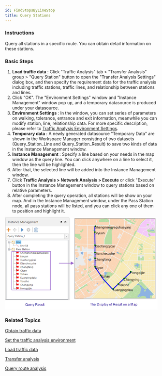 ```yaml
---
id: FindStopsByLineStop
title: Query Stations
---
```

### Instructions

Query all stations in a specific route. You can obtain detail information on
these stations.

### Basic Steps

1. **Load traffic data** : Click "Traffic Analysis" tab > "Transfer Analysis" group > "Query Station" button to open the "Transfer Analysis Settings" dialog box, and then specify the requirement data for the traffic analysis including traffic stations, traffic lines, and relationship between stations and lines. 
2. Click "OK". The "Environment Settings" window and "Instance Management" window pop up, and a temporary datasource is produced under your datasource. 
3. **Environment Settings** : In the window, you can set series of parameters on walking, tolerance, entrance and exit information, meanwhile you can modify station, line, relationship data. For more specific description, please refer to [Traffic Analysis Environment Settings](TrafficEnvirSet).
4. **Temporary data** : A newly generated datasource "Temporary Data" are shown in the Workspace Manager consisting of two datasets (Query_Station_Line and Query_Station_Result) to save two kinds of data in the Instance Management window.
5. **Instance Management** : Specify a line based on your needs in the map window as the query line. You can click anywhere on a line to select it, then the line will be highlighted.
6. After that, the selected line will be added into the Instance Management window.
7. Click **Traffic Analysis > Network Analysis > Execute** or click "Execute" button in the Instance Management window to query stations based on relative parameters.
8. After completing the query operation, all stations will be show on your map. And in the Instance Management window, under the Pass Station node, all pass stations will be listed, and you can click any one of them to position and highlight it.  

![](img/SearchStops.png)  

###  Related Topics

 [Obtain traffic data](TrafficDataPrepare)

 [Set the traffic analysis environment](TrafficEnvirSet)

 [Load traffic data](LoadTranfficData)

 [Transfer analysis](TransferAnalysis)

 [Query route analysis](FindLinesByStop)
